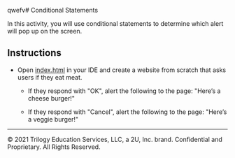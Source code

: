 qwefv# Conditional Statements

In this activity, you will use conditional statements to determine which alert will pop up on the screen.

## Instructions

* Open [index.html](Unsolved/index.html) in your IDE and create a website from scratch that asks users if they eat meat.

  * If they respond with "OK", alert the following to the page: "Here’s a cheese burger!"

  * If they respond with "Cancel", alert the following to the page: "Here’s a veggie burger!"

---
© 2021 Trilogy Education Services, LLC, a 2U, Inc. brand. Confidential and Proprietary. All Rights Reserved.